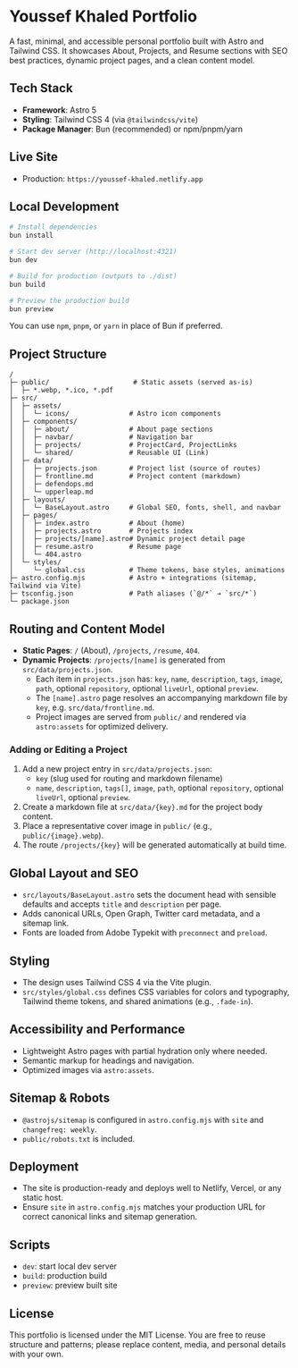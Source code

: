# Youssef Khaled Portfolio

A fast, minimal, and accessible personal portfolio built with Astro and Tailwind CSS. It showcases About, Projects, and Resume sections with SEO best practices, dynamic project pages, and a clean content model.

## Tech Stack

- **Framework**: Astro 5
- **Styling**: Tailwind CSS 4 (via `@tailwindcss/vite`)
- **Package Manager**: Bun (recommended) or npm/pnpm/yarn

## Live Site

- Production: `https://youssef-khaled.netlify.app`

## Local Development

```bash
# Install dependencies
bun install

# Start dev server (http://localhost:4321)
bun dev

# Build for production (outputs to ./dist)
bun build

# Preview the production build
bun preview
```

You can use `npm`, `pnpm`, or `yarn` in place of Bun if preferred.

## Project Structure

```
/
├─ public/                     # Static assets (served as-is)
│  ├─ *.webp, *.ico, *.pdf
├─ src/
│  ├─ assets/
│  │  └─ icons/               # Astro icon components
│  ├─ components/
│  │  ├─ about/               # About page sections
│  │  ├─ navbar/              # Navigation bar
│  │  ├─ projects/            # ProjectCard, ProjectLinks
│  │  └─ shared/              # Reusable UI (Link)
│  ├─ data/
│  │  ├─ projects.json        # Project list (source of routes)
│  │  ├─ frontline.md         # Project content (markdown)
│  │  ├─ defendops.md
│  │  └─ upperleap.md
│  ├─ layouts/
│  │  └─ BaseLayout.astro     # Global SEO, fonts, shell, and navbar
│  ├─ pages/
│  │  ├─ index.astro          # About (home)
│  │  ├─ projects.astro       # Projects index
│  │  ├─ projects/[name].astro# Dynamic project detail page
│  │  ├─ resume.astro         # Resume page
│  │  └─ 404.astro
│  └─ styles/
│     └─ global.css           # Theme tokens, base styles, animations
├─ astro.config.mjs           # Astro + integrations (sitemap, Tailwind via Vite)
├─ tsconfig.json              # Path aliases (`@/*` → `src/*`)
└─ package.json
```

## Routing and Content Model

- **Static Pages**: `/` (About), `/projects`, `/resume`, `404`.
- **Dynamic Projects**: `/projects/[name]` is generated from `src/data/projects.json`.
  - Each item in `projects.json` has: `key`, `name`, `description`, `tags`, `image`, `path`, optional `repository`, optional `liveUrl`, optional `preview`.
  - The `[name].astro` page resolves an accompanying markdown file by `key`, e.g. `src/data/frontline.md`.
  - Project images are served from `public/` and rendered via `astro:assets` for optimized delivery.

### Adding or Editing a Project

1. Add a new project entry in `src/data/projects.json`:
   - `key` (slug used for routing and markdown filename)
   - `name`, `description`, `tags[]`, `image`, `path`, optional `repository`, optional `liveUrl`, optional `preview`.
2. Create a markdown file at `src/data/{key}.md` for the project body content.
3. Place a representative cover image in `public/` (e.g., `public/{image}.webp`).
4. The route `/projects/{key}` will be generated automatically at build time.

## Global Layout and SEO

- `src/layouts/BaseLayout.astro` sets the document head with sensible defaults and accepts `title` and `description` per page.
- Adds canonical URLs, Open Graph, Twitter card metadata, and a sitemap link.
- Fonts are loaded from Adobe Typekit with `preconnect` and `preload`.

## Styling

- The design uses Tailwind CSS 4 via the Vite plugin.
- `src/styles/global.css` defines CSS variables for colors and typography, Tailwind theme tokens, and shared animations (e.g., `.fade-in`).

## Accessibility and Performance

- Lightweight Astro pages with partial hydration only where needed.
- Semantic markup for headings and navigation.
- Optimized images via `astro:assets`.

## Sitemap & Robots

- `@astrojs/sitemap` is configured in `astro.config.mjs` with `site` and `changefreq: weekly`.
- `public/robots.txt` is included.

## Deployment

- The site is production-ready and deploys well to Netlify, Vercel, or any static host.
- Ensure `site` in `astro.config.mjs` matches your production URL for correct canonical links and sitemap generation.


## Scripts

- `dev`: start local dev server
- `build`: production build
- `preview`: preview built site

## License

This portfolio is licensed under the MIT License. You are free to reuse structure and patterns; please replace content, media, and personal details with your own.
